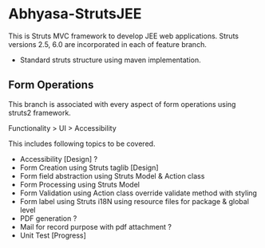# Abhyasa-StrutsJEE
This is Struts MVC framework to develop JEE web applications. Struts versions 2.5, 6.0 are incorporated in each of feature branch. 

* Standard struts structure using maven implementation.

## Form Operations
This branch is associated with every aspect of form operations using struts2 framework.

Functionality > UI > Accessibility

This includes following topics to be covered.
* Accessibility [Design] ?
* Form Creation using Struts taglib [Design]
* Form field abstraction using Struts Model & Action class
* Form Processing using Struts Model
* Form Validation using Action class override validate method with styling
* Form label using Struts i18N using resource files for package & global level
* PDF generation ?
* Mail for record purpose with pdf attachment ?
* Unit Test [Progress]